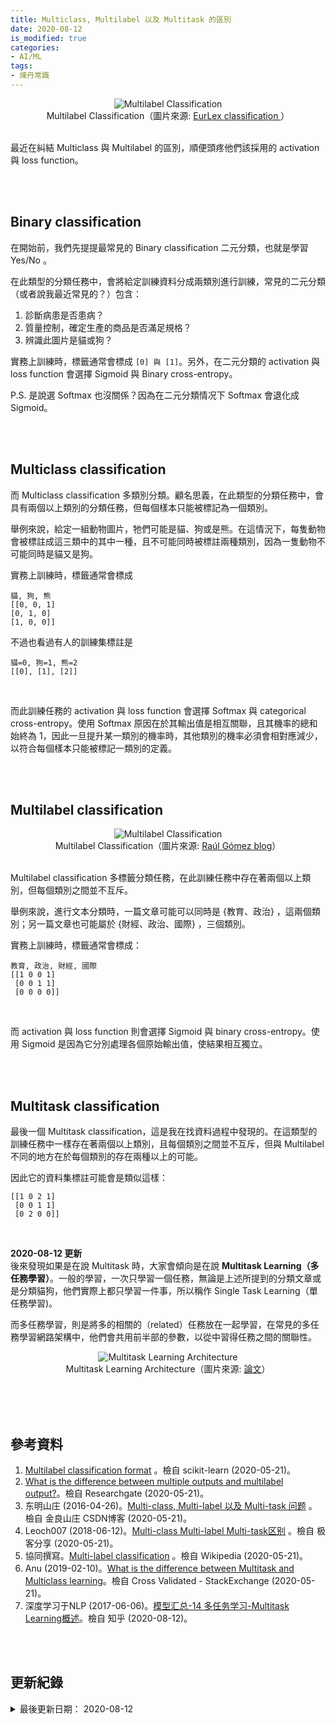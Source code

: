 ```yaml
---
title: Multiclass, Multilabel 以及 Multitask 的區別
date: 2020-08-12
is_modified: true
categories:
- AI/ML
tags:
- 煉丹常識
--- 
```


<center> <img src="https://i.imgur.com/elR7EfU.png" alt="Multilabel Classification"></center>
<center class="imgtext">Multilabel Classification（圖片來源: <a href="https://suhitaghosh10.github.io/EurLexClassification/" class="imgtext">EurLex classification </a>）</center>
<br>
  
最近在糾結 Multiclass 與 Multilabel 的區別，順便頭疼他們該採用的 activation 與 loss function。

<!--more-->
<br><br> 

## Binary classification
在開始前，我們先提提最常見的 Binary classification 二元分類，也就是學習 Yes/No 。

在此類型的分類任務中，會將給定訓練資料分成兩類別進行訓練，常見的二元分類（或者說我最近常見的？）包含：
1. 診斷病患是否患病？
2. 質量控制，確定生產的商品是否滿足規格？
3. 辨識此圖片是貓或狗？

實務上訓練時，標籤通常會標成 `[0] 與 [1]`。另外，在二元分類的 activation 與 loss function 會選擇 <span class='highlighting'>Sigmoid</span> 與 <span class='highlighting'>Binary cross-entropy</span>。

P.S. 是說選 Softmax 也沒關係？因為在二元分類情况下 Softmax 會退化成 Sigmoid。

<br><br> 

## Multiclass classification
而 Multiclass classification 多類別分類。顧名思義，在此類型的分類任務中，會具有兩個以上類別的分類任務，但每個樣本只能被標記為一個類別。

舉例來說，給定一組動物圖片，牠們可能是貓、狗或是熊。在這情況下，每隻動物會被標註成這三類中的其中一種，且不可能同時被標註兩種類別，因為一隻動物不可能同時是貓又是狗。
 
實務上訓練時，標籤通常會標成 
```
貓, 狗, 熊
[[0, 0, 1] 
[0, 1, 0] 
[1, 0, 0]]
```

不過也看過有人的訓練集標註是
```
貓=0, 狗=1, 熊=2
[[0], [1], [2]]
```
<br> 

而此訓練任務的 activation 與 loss function 會選擇 <span class='highlighting'>Softmax</span> 與 <span class='highlighting'>categorical cross-entropy</span>。使用 Softmax 原因在於其輸出值是相互關聯，且其機率的總和始終為 1，因此一旦提升某一類別的機率時，其他類別的機率必須會相對應減少，以符合每個樣本只能被標記一類別的定義。



<br><br> 

## Multilabel classification
<center> <img src="https://i.imgur.com/SiUMrKl.png" alt="Multilabel Classification"></center>
<center class="imgtext">Multilabel Classification（圖片來源: <a href="https://gombru.github.io/2018/05/23/cross_entropy_loss/" class="imgtext">Raúl Gómez blog</a>）</center>
<br>
 
Multilabel classification 多標籤分類任務，在此訓練任務中存在著兩個以上類別，但每個類別之間並不互斥。

舉例來說，進行文本分類時，一篇文章可能可以同時是 \{教育、政治\} ，這兩個類別；另一篇文章也可能屬於  \{財經、政治、國際\} ，三個類別。

實務上訓練時，標籤通常會標成：
```
教育, 政治, 財經, 國際
[[1 0 0 1]
 [0 0 1 1]
 [0 0 0 0]]
```
<br> 

而 activation 與 loss function 則會選擇 <span class='highlighting'>Sigmoid</span> 與 <span class='highlighting'>binary cross-entropy</span>。使用 Sigmoid 是因為它分別處理各個原始輸出值，使結果相互獨立。


<br><br> 

## Multitask classification
最後一個 Multitask classification，這是我在找資料過程中發現的。在這類型的訓練任務中一樣存在著兩個以上類別，且每個類別之間並不互斥，但與 Multilabel 不同的地方在於每個類別的存在兩種以上的可能。

因此它的資料集標註可能會是類似這樣：
```
[[1 0 2 1]
 [0 0 1 1]
 [0 2 0 0]]
```
<br>

**2020-08-12 更新**  
後來發現如果是在說 Multitask 時，大家會傾向是在說 **Multitask Learning（多任務學習）**。一般的學習，一次只學習一個任務，無論是上述所提到的分類文章或是分類貓狗，他們實際上都只學習一件事，所以稱作 Single Task Learning（單任務學習)。

而多任務學習，則是將多的<span class='highlighting'>相關的（related）<span>任務放在一起學習，在常見的多任務學習網路架構中，他們會共用前半部的參數，以從中習得任務之間的關聯性。

<center> <img src="https://i.imgur.com/94EpzyP.png" alt="Multitask Learning Architecture"></center>
<center class="imgtext">Multitask Learning Architecture（圖片來源: <a href="https://arxiv.org/pdf/1611.00851.pdf" class="imgtext">論文</a>）</center>
<br>




<br><br> 

## 參考資料 
1. [Multilabel classification format](https://scikit-learn.org/stable/modules/multiclass.html#multilabel-classification-format) 。檢自 scikit-learn (2020-05-21)。
2. [What is the difference between multiple outputs and multilabel output?](https://www.researchgate.net/post/What_is_the_difference_between_multiple_outputs_and_multilabel_output)。檢自 Researchgate (2020-05-21)。
3. 东明山庄 (2016-04-26)。[Multi-class, Multi-label 以及 Multi-task 问题](https://blog.csdn.net/u012176591/article/details/51251252) 。檢自 金良山庄 CSDN博客 (2020-05-21)。
4. Leoch007 (2018-06-12)。[Multi-class Multi-label Multi-task区别](https://www.geek-share.com/detail/2739811489.html) 。檢自 极客分享 (2020-05-21)。
5. 協同撰寫。[Multi-label classification](https://en.wikipedia.org/wiki/Multi-label_classification) 。檢自 Wikipedia (2020-05-21)。
6. Anu (2019-02-10)。[What is the difference between Multitask and Multiclass learning](https://stats.stackexchange.com/a/391805)。檢自 Cross Validated - StackExchange (2020-05-21)。
7. 深度学习于NLP (2017-06-06)。[模型汇总-14 多任务学习-Multitask Learning概述](https://zhuanlan.zhihu.com/p/27421983)。檢自 知乎 (2020-08-12)。

<br><br> 

## 更新紀錄
<details>
  <summary>最後更新日期： 2020-08-12</summary>
  <ul class="timestamp">  
    　<li>2020-08-12 更新：新增 Multi-task 說明</li>
    　<li>2020-05-27 發布</li>
    　<li>2020-05-24 完稿</li>
  </ul>
</details>